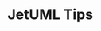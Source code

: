 # JetUML Tips

<div id=body></div>

<script src="https://ajax.googleapis.com/ajax/libs/jquery/3.5.1/jquery.min.js"></script>


<style>
/* Snippet taken from https://www.w3schools.com/howto/howto_js_collapsible.asp */
  .collapsible 
  {
    background-color: #777;
    color: white;
    cursor: pointer;
    padding: 18px;
    width: 100%;
    border: none;
    text-align: left;
    outline: none;
    font-size: 15px;
  }

  .active, .collapsible:hover 
  {
    background-color: #555;
  }

  .content 
  {
    padding: 0 18px;
    display: none;
    overflow: hidden;
    background-color: #f1f1f1;
  }
</style>

<script>

  $.ajax({ 
    url: 'src/ca/mcgill/cs/jetuml/JetUML.properties', 
    dataType: 'json', 
    async: false, 
    success: data => 
      {
        var numTips = 0;
        var lines = data.split("\n");
        for(var i = 0; i<lines.length; i++)
        {
      	  var line = lines[i];
      	  if (line.includes("tips.quantity="))
      	  {
      	    numTips = line.split("tips.quantity=")[1];
      		break;
      	  }
        }

        for(var j = 1; j <= numTips; j++)
        {
      	  var tipContent = $('<div/>', 
            {
              class: "content",
            }
          );

          var tipFileName = "tip-" + j + ".json";
          var tipPath = "tipdata/tips/" + tipFileName;
          $.getJSON(tipPath, data =>
            {
          	  var collapsibleTip = $('<button/>', 
          	  {
                text: data["title"],
                id: 'button_j',
                class: 'collapsible',
                click: function() //function snippet taken from 
                  { //https://www.w3schools.com/howto/howto_js_collapsible.asp
                  this.classList.toggle("active");
                  var content = this.nextElementSibling;
                  if (content.style.display === "block") 
                  {
                    content.style.display = "none";
                  } 
                  else 
                  {
                    content.style.display = "block";
                  }
                }
            });
            $("#body").append(collapsibleTip);
            $("#body").append(tipContent);

            // looping over the tip contents and adding the tip elements to tipContent
            var content = data["content"];
            for (var tipElement in content)
            {
              for(var type in tipElement)
              {
                if(type == "text")
                {
                  var tipText = $('<p/>', 
          	        {
                      text: tipElement["text"],
                    }
                  );
                  tipContent.appendChild(tipText);
                }
                else if (type == "image")
                {
                  var tipImage = $('<img/>', 
          	        {
                      src: "tipdata/tip_images/" + tipElement["image"],
                    }
                  );
                  tipContent.appendChild(tipImage);
                }
              }
            }
          }
        );
      }
    }
  );

</script>